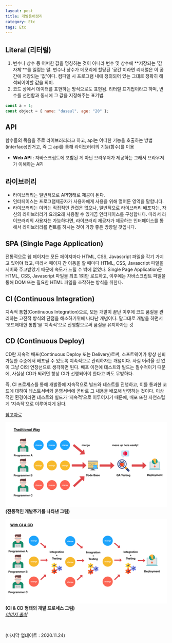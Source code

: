```yaml
---
layout: post
title: 개발용어정리
category: Etc
tags: Etc
---
```


## Literal (리터럴)

1. 변수나 상수 등 어떠한 값을 명칭하는 것이 아니라 변수 및 상수에 **저장되는 '값 자체'**를 일컫는 말.
   변수나 상수가 메모리에 할당된 '공간'이라면 리터럴은 이 공간에 저장되는 '값'이다. 컴파일 시 프로그램 내에 정의되어 있는 그대로 정확히 해석되어야할 값을 의미.
2. 코드 상에서 데이터를 표현하는 방식으로도 표현됨. 리터럴 표기법이라고 하며, 변수를 선언함과 동시에 그 값을 지정해주는 표기법.

```jsx
const a = 1;
const object = { name: "daseul", age: "20" };
```

## API

함수들의 묶음을 주로 라이브러리라고 하고, api는 어떠한 기능을 호출하는 방법 (interface)인거고, 즉 그 api를 통해 라이브러리의 기능(함수)를 이용

- **Web API** : 자바스크립트에 포함된 게 아닌 브라우저가 제공하는 그래서 브라우저가 이해하는 API

## 라이브러리

- 라이브러리는 일반적으로 API형태로 제공이 된다.
- 인터페이스는 프로그램제공자가 사용자에게 사용을 위해 열어둔 영역을 말합니다.
- 라이브러리는 이와는 직접적인 관련은 없으나, 일반적으로 라이브러리 배포자는, 자신의 라이브러리가 요래요래 사용될 수 있게끔 인터페이스를 구성합니다. 따라서 라이브러리의 사용자는 가능하다면, 라이브러리 제공자가 제공하는 인터페이스를 통해서 라이브러리를 컨트롤 하시는 것이 가장 좋은 방향일 것입니다.

## SPA (Single Page Application)

전통적으로 웹 페이지는 모든 페이지마다 HTML, CSS, Javascript 파일을 각기 가지고 있어야 했고, 따라서 페이지 간 이동을 할 때마다 HTML, CSS, Javascript 파일을 서버와 주고받았기 때문에 속도가 느릴 수 밖에 없었다. Single Page Application은 HTML, CSS, Javascript 파일을 최초 1회만 로드하고, 이후에는 자바스크립트 파일을 통해 DOM 또는 필요한 HTML 파일을 조작하는 방식을 취한다.

## CI (Continuous Integration)

지속적 통합(Continuous Integration)으로, 모든 개발이 끝난 이후에 코드 품질을 관리하는 고전적 방식의 단점을 해소하기위해 나타난 개념이다. 말그대로 개발을 하면서 ‘코드에대한 통합’을 ‘지속적’으로 진행함으로써 품질을 유지하자는 것

## CD (Continuous Deploy)

CD란 지속적 배포(Continuous Deploy 또는 Delivery)로써, 소프트웨어가 항상 신뢰 가능한 수준에서 배포될 수 있도록 지속적으로 관리하자는 개념이다. 사실 어려울 것 없이 그냥 CI의 연장선으로 생각하면 된다. 배포 이전에 테스트와 빌드는 필수적이기 때문에, 사실상 CD가 되려면 항상 CI가 선행되어야 한다고 봐도 무방하다.

즉, CI 프로세스를 통해 개발중에 지속적으로 빌드와 테스트를 진행하고, 이를 통과한 코드에 대하여 테스트서버와 운영서버에 곧바로 그 내용을 배포해 반영하는 것이다. 이상적인 환경이라면 테스트와 빌드가 ‘지속적’으로 이루어지기 때문에, 배포 또한 자연스럽게 ‘지속적’으로 이루어지게 된다.

[참고자료](https://itholic.github.io/qa-cicd/)

![전통적인 개발 플로우](/public/img/withoutCiCd.png)
**(전통적인 개발주기를 나타낸 그림)**

![CI & CD 방식](/public/img/cicd.png)
**(CI & CD 형태의 개발 프로세스 그림)**<br>
_[이미지 출처](https://dzone.com/articles/learn-how-to-setup-a-cicd-pipeline-from-scratch)_

<br>

(마지막 업데이트 : 2020.11.24)
